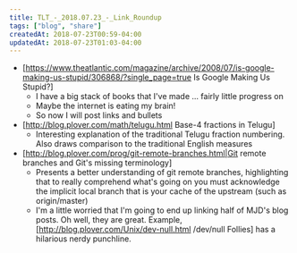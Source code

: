```yaml
---
title: TLT_-_2018.07.23_-_Link_Roundup
tags: ["blog", "share"]
createdAt: 2018-07-23T00:59-04:00
updatedAt: 2018-07-23T01:03-04:00
---
```


* [https://www.theatlantic.com/magazine/archive/2008/07/is-google-making-us-stupid/306868/?single_page=true Is Google Making Us Stupid?]
  * I have a big stack of books that I've made ... fairly little progress on
  * Maybe the internet is eating my brain!
  * So now I will post links and bullets
* [http://blog.plover.com/math/telugu.html Base-4 fractions in Telugu]
  * Interesting explanation of the traditional Telugu fraction numbering. Also draws comparison to the traditional English measures
* [http://blog.plover.com/prog/git-remote-branches.html|Git remote branches and Git's missing terminology]
  * Presents a better understanding of git remote branches, highlighting that to really comprehend what's going on you must acknowledge the implicit local branch that is your cache of the upstream (such as origin/master)
  * I'm a little worried that I'm going to end up linking half of MJD's blog posts. Oh well, they are great. Example, [http://blog.plover.com/Unix/dev-null.html /dev/null Follies] has a hilarious nerdy punchline.


